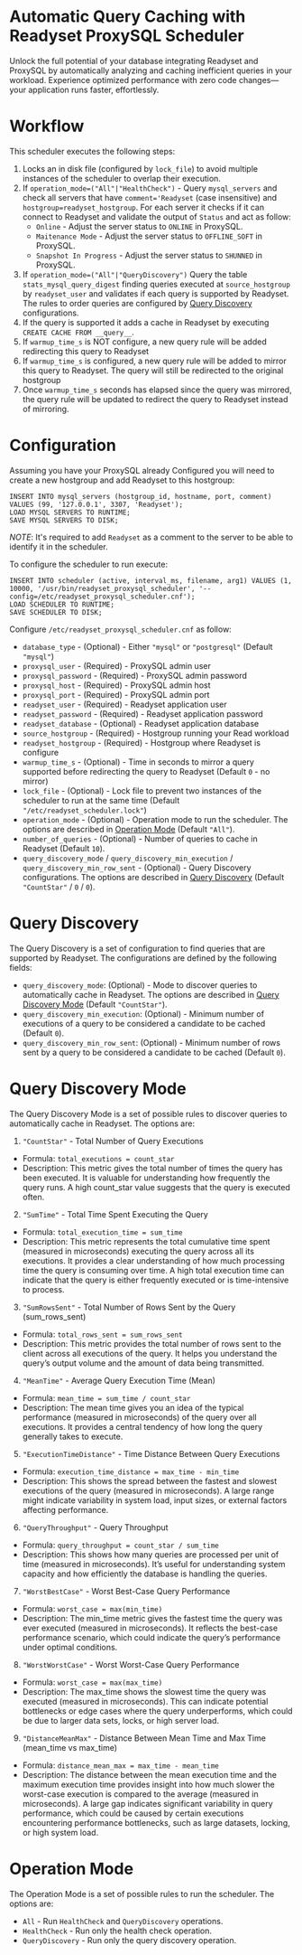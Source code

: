 # Automatic Query Caching with Readyset ProxySQL Scheduler
Unlock the full potential of your database integrating Readyset and ProxySQL by automatically analyzing and caching inefficient queries in your workload. Experience optimized performance with zero code changes—your application runs faster, effortlessly.


# Workflow
This scheduler executes the following steps:

1. Locks an in disk file (configured by `lock_file`) to avoid multiple instances of the scheduler to overlap their execution.
2. If `operation_mode=("All"|"HealthCheck")` -  Query `mysql_servers` and check all servers that have `comment='Readyset` (case insensitive) and `hostgroup=readyset_hostgroup`. For each server it checks if it can connect to Readyset and validate the output of  `Status` and act as follow:
   * `Online` - Adjust the server status to `ONLINE` in ProxySQL.
   * `Maitenance Mode` -  Adjust the server status to `OFFLINE_SOFT` in ProxySQL.
   * `Snapshot In Progress` - Adjust the server status to `SHUNNED` in ProxySQL.
4. If `operation_mode=("All"|"QueryDiscovery")` Query the table `stats_mysql_query_digest` finding queries executed at `source_hostgroup` by `readyset_user` and validates if each query is supported by Readyset. The rules to order queries are configured by [Query Discovery](#query-discovery) configurations.
3. If the query is supported it adds a cache in Readyset by executing `CREATE CACHE FROM __query__`.
4. If `warmup_time_s` is NOT configure, a new query rule will be added redirecting this query to Readyset
5. If `warmup_time_s` is configured, a new query rule will be added to mirror this query to Readyset. The query will still be redirected to the original hostgroup
6. Once `warmup_time_s` seconds has elapsed since the query was mirrored, the query rule will be updated to redirect the query to Readyset instead of mirroring.



# Configuration

Assuming you have your ProxySQL already Configured you will need to create a new hostgroup and add Readyset to this hostgroup:

```
INSERT INTO mysql_servers (hostgroup_id, hostname, port, comment) VALUES (99, '127.0.0.1', 3307, 'Readyset');
LOAD MYSQL SERVERS TO RUNTIME;
SAVE MYSQL SERVERS TO DISK;
```

*NOTE*: It's required to add `Readyset` as a comment to the server to be able to identify it in the scheduler.

To configure the scheduler to run execute:

```
INSERT INTO scheduler (active, interval_ms, filename, arg1) VALUES (1, 10000, '/usr/bin/readyset_proxysql_scheduler', '--config=/etc/readyset_proxysql_scheduler.cnf');
LOAD SCHEDULER TO RUNTIME;
SAVE SCHEDULER TO DISK;
```

Configure `/etc/readyset_proxysql_scheduler.cnf` as follow:
* `database_type` - (Optional) - Either `"mysql"` or `"postgresql"` (Default `"mysql"`)
* `proxysql_user` - (Required) - ProxySQL admin user
* `proxysql_password` - (Required) - ProxySQL admin password
* `proxysql_host` - (Required) - ProxySQL admin host
* `proxysql_port` - (Required) - ProxySQL admin port
* `readyset_user` - (Required) - Readyset application user
* `readyset_password` - (Required) - Readyset application password
* `readyset_database` - (Optional) - Readyset application database
* `source_hostgroup` - (Required) - Hostgroup running your Read workload
* `readyset_hostgroup` - (Required) - Hostgroup where Readyset is configure
* `warmup_time_s` - (Optional) - Time in seconds to mirror a query supported before redirecting the query to Readyset (Default `0` - no mirror)
* `lock_file` - (Optional) - Lock file to prevent two instances of the scheduler to run at the same time (Default `"/etc/readyset_scheduler.lock"`)
* `operation_mode` - (Optional) - Operation mode to run the scheduler. The options are described in [Operation Mode](#operation-mode) (Default `"All"`).
* `number_of_queries` - (Optional) - Number of queries to cache in Readyset (Default `10`).
* `query_discovery_mode` / `query_discovery_min_execution` / `query_discovery_min_row_sent` - (Optional) - Query Discovery configurations. The options are described in [Query Discovery](#query-discovery) (Default `"CountStar"` / `0` / `0`).


# Query Discovery
The Query Discovery is a set of configuration to find queries that are supported by Readyset. The configurations are defined by the following fields:

* `query_discovery_mode`: (Optional) - Mode to discover queries to automatically cache in Readyset. The options are described in [Query Discovery Mode](#query-discovery-mode) (Default `"CountStar"`).
* `query_discovery_min_execution`: (Optional) - Minimum number of executions of a query to be considered a candidate to be cached (Default `0`).
* `query_discovery_min_row_sent`: (Optional) - Minimum number of rows sent by a query to be considered a candidate to be cached (Default `0`).

# Query Discovery Mode
The Query Discovery Mode is a set of possible rules to discover queries to automatically cache in Readyset. The options are:

1. `"CountStar"` - Total Number of Query Executions
 * Formula: `total_executions = count_star`
 * Description: This metric gives the total number of times the query has been executed. It is valuable for understanding how frequently the query runs. A high count_star value suggests that the query is executed often.

2. `"SumTime"` - Total Time Spent Executing the Query
 * Formula: `total_execution_time = sum_time`
 * Description: This metric represents the total cumulative time spent (measured in microseconds) executing the query across all its executions. It provides a clear understanding of how much processing time the query is consuming over time. A high total execution time can indicate that the query is either frequently executed or is time-intensive to process.

3. `"SumRowsSent"` - Total Number of Rows Sent by the Query (sum_rows_sent)
 * Formula: `total_rows_sent = sum_rows_sent`
 * Description: This metric provides the total number of rows sent to the client across all executions of the query. It helps you understand the query’s output volume and the amount of data being transmitted.

4. `"MeanTime"` - Average Query Execution Time (Mean)
 * Formula: `mean_time = sum_time / count_star`
 * Description: The mean time gives you an idea of the typical performance (measured in microseconds) of the query over all executions. It provides a central tendency of how long the query generally takes to execute.

5. `"ExecutionTimeDistance"` - Time Distance Between Query Executions
 * Formula: `execution_time_distance = max_time - min_time`
 * Description: This shows the spread between the fastest and slowest executions of the query (measured in microseconds). A large range might indicate variability in system load, input sizes, or external factors affecting performance.

6. `"QueryThroughput"` - Query Throughput
 * Formula: `query_throughput = count_star / sum_time`
 * Description: This shows how many queries are processed per unit of time (measured in microseconds). It’s useful for understanding system capacity and how efficiently the database is handling the queries.

7. `"WorstBestCase"` - Worst Best-Case Query Performance
 * Formula: `worst_case = max(min_time)`
 * Description: The min_time metric gives the fastest time the query was ever executed (measured in microseconds). It reflects the best-case performance scenario, which could indicate the query’s performance under optimal conditions.

8. `"WorstWorstCase"` - Worst Worst-Case Query Performance
 * Formula: `worst_case = max(max_time)`
 * Description: The max_time shows the slowest time the query was executed (measured in microseconds). This can indicate potential bottlenecks or edge cases where the query underperforms, which could be due to larger data sets, locks, or high server load.

9. `"DistanceMeanMax"` - Distance Between Mean Time and Max Time (mean_time vs max_time)
 * Formula: `distance_mean_max = max_time - mean_time`
 * Description: The distance between the mean execution time and the maximum execution time provides insight into how much slower the worst-case execution is compared to the average (measured in microseconds). A large gap indicates significant variability in query performance, which could be caused by certain executions encountering performance bottlenecks, such as large datasets, locking, or high system load.

# Operation Mode
The Operation Mode is a set of possible rules to run the scheduler. The options are:
* `All` - Run `HealthCheck` and `QueryDiscovery` operations.
* `HealthCheck` - Run only the health check operation.
* `QueryDiscovery` - Run only the query discovery operation.
